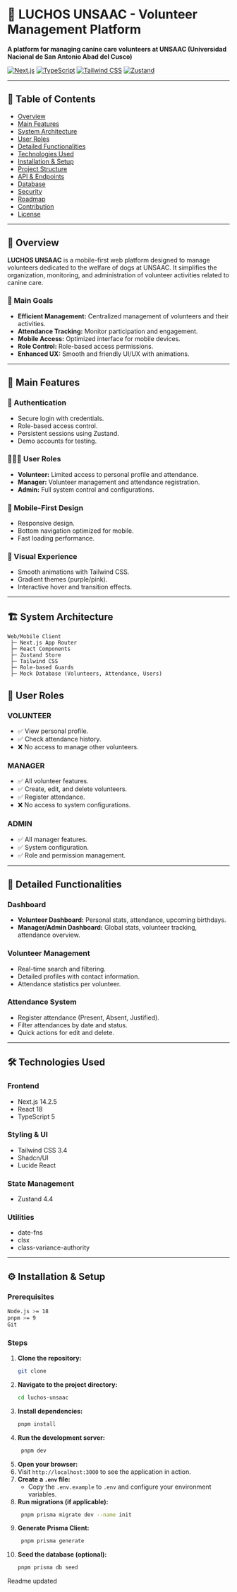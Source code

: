 # 🐾 LUCHOS UNSAAC - Volunteer Management Platform

**A platform for managing canine care volunteers at UNSAAC (Universidad Nacional de San Antonio Abad del Cusco)**

[![Next.js](https://img.shields.io/badge/Next.js-14.2.5-black?logo=next.js)](https://nextjs.org/)
[![TypeScript](https://img.shields.io/badge/TypeScript-5-blue?logo=typescript)](https://www.typescriptlang.org/)
[![Tailwind CSS](https://img.shields.io/badge/Tailwind_CSS-3.4-38B2AC?logo=tailwind-css)](https://tailwindcss.com/)
[![Zustand](https://img.shields.io/badge/Zustand-4.4-orange)](https://zustand-demo.pmnd.rs/)

---

## 📑 Table of Contents
- [Overview](#-overview)
- [Main Features](#-main-features)
- [System Architecture](#-system-architecture)
- [User Roles](#-user-roles)
- [Detailed Functionalities](#-detailed-functionalities)
- [Technologies Used](#-technologies-used)
- [Installation & Setup](#-installation--setup)
- [Project Structure](#-project-structure)
- [API & Endpoints](#-api--endpoints)
- [Database](#-database)
- [Security](#-security)
- [Roadmap](#-roadmap)
- [Contribution](#-contribution)
- [License](#-license)

---

## 📖 Overview
**LUCHOS UNSAAC** is a mobile-first web platform designed to manage volunteers dedicated to the welfare of dogs at UNSAAC. It simplifies the organization, monitoring, and administration of volunteer activities related to canine care.

### 🎯 Main Goals
- **Efficient Management:** Centralized management of volunteers and their activities.
- **Attendance Tracking:** Monitor participation and engagement.
- **Mobile Access:** Optimized interface for mobile devices.
- **Role Control:** Role-based access permissions.
- **Enhanced UX:** Smooth and friendly UI/UX with animations.

---

## 🚀 Main Features

### 🔐 Authentication
- Secure login with credentials.
- Role-based access control.
- Persistent sessions using Zustand.
- Demo accounts for testing.

### 🧑‍🤝‍🧑 User Roles
- **Volunteer:** Limited access to personal profile and attendance.
- **Manager:** Volunteer management and attendance registration.
- **Admin:** Full system control and configurations.

### 📱 Mobile-First Design
- Responsive design.
- Bottom navigation optimized for mobile.
- Fast loading performance.

### 🎨 Visual Experience
- Smooth animations with Tailwind CSS.
- Gradient themes (purple/pink).
- Interactive hover and transition effects.

---

## 🏗 System Architecture
```plaintext
Web/Mobile Client
 ├─ Next.js App Router
 ├─ React Components
 ├─ Zustand Store
 ├─ Tailwind CSS
 ├─ Role-based Guards
 ├─ Mock Database (Volunteers, Attendance, Users)
```

## 👥 User Roles

### VOLUNTEER
- ✅ View personal profile.
- ✅ Check attendance history.
- ❌ No access to manage other volunteers.

### MANAGER
- ✅ All volunteer features.
- ✅ Create, edit, and delete volunteers.
- ✅ Register attendance.
- ❌ No access to system configurations.

### ADMIN
- ✅ All manager features.
- ✅ System configuration.
- ✅ Role and permission management.

---

## 📌 Detailed Functionalities

### Dashboard
- **Volunteer Dashboard:** Personal stats, attendance, upcoming birthdays.
- **Manager/Admin Dashboard:** Global stats, volunteer tracking, attendance overview.

### Volunteer Management
- Real-time search and filtering.
- Detailed profiles with contact information.
- Attendance statistics per volunteer.

### Attendance System
- Register attendance (Present, Absent, Justified).
- Filter attendances by date and status.
- Quick actions for edit and delete.

---

## 🛠 Technologies Used

### Frontend
- Next.js 14.2.5  
- React 18  
- TypeScript 5  

### Styling & UI
- Tailwind CSS 3.4  
- Shadcn/UI  
- Lucide React  

### State Management
- Zustand 4.4  

### Utilities
- date-fns  
- clsx  
- class-variance-authority  

---

## ⚙ Installation & Setup

### Prerequisites
```bash
Node.js >= 18
pnpm >= 9
Git
```

### Steps
1. **Clone the repository:**
   ```bash
   git clone 
   ```
2. **Navigate to the project directory:**
   ```bash
   cd luchos-unsaac
   ```
3. **Install dependencies:**
    ```bash
   pnpm install
   ```
4. **Run the development server:**
   ```bash
    pnpm dev
    ```
5. **Open your browser:**
6. Visit `http://localhost:3000` to see the application in action.
7. **Create a `.env` file:**
   - Copy the `.env.example` to `.env` and configure your environment variables.
8. **Run migrations (if applicable):**
   ```bash
    pnpm prisma migrate dev --name init
    ```
9. **Generate Prisma Client:**
   ```bash
    pnpm prisma generate
    ```
10. **Seed the database (optional):**
    ```bash
    pnpm prisma db seed
    ```
Readme updated